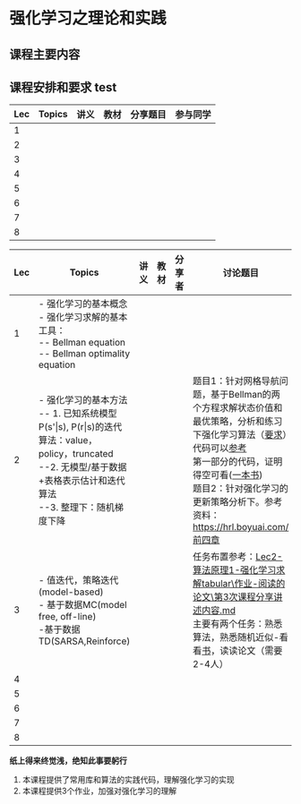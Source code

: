 # **强化学习之理论和实践**

## 课程主要内容

## 课程安排和要求 test

| Lec  | Topics | 讲义 | 教材 | 分享题目 | 参与同学 |
| ---- | ------ | ---- | ---- | -------- | -------- |
| 1    |        |      |      |          |          |
| 2    |        |      |      |          |          |
| 3    |        |      |      |          |          |
| 4    |        |      |      |          |          |
| 5    |        |      |      |          |          |
| 6    |        |      |      |          |          |
| 7    |        |      |      |          |          |
| 8    |        |      |      |          |          |

 Lec  | Topics                                                       | 讲义 | 教材 | 分享者 | 讨论题目                                                     |
| ---- | ------------------------------------------------------------ | ---- | ---- | ------ | ------------------------------------------------------------ |
| 1    | - 强化学习的基本概念<br />- 强化学习求解的基本工具：<br />    -- Bellman equation<br />    -- Bellman optimality equation |      |      |        |                                                              |
| 2    | - 强化学习的基本方法<br /> -- 1. 已知系统模型P(s'\|s), P(r\|s)的迭代算法：value，policy，truncated<br /> --2. 无模型/基于数据+表格表示估计和迭代算法<br /> --3. 整理下：随机梯度下降 |      |      |        | 题目1：针对网格导航问题，基于Bellman的两个方程求解状态价值和最优策略，分析和练习下强化学习算法（[要求](./Lectures/Lec1-基本概念和工具/课程讲义/基于两个贝尔曼方程的概念和实现练习.pptx)）代码可以[参考](https://github.com/boyu-ai/Hands-on-RL) <br />第一部分的代码，证明得空可看([一本书](./Lectures/参考书/Book-all-in-one.pdf))<br />题目2：针对强化学习的更新策略分析下。参考资料：https://hrl.boyuai.com/前四章 |
| 3    | - 值迭代，策略迭代(model-based)<br />- 基于数据MC(model free, off-line)<br />-基于数据TD(SARSA,Reinforce) |      |      |        | 任务布置参考：[Lec2-算法原理1-强化学习求解tabular\作业-阅读的论文\第3次课程分享讲述内容.md](Lectures/Lec2-算法原理1-强化学习求解tabular/作业-阅读的论文/第3次课程分享讲述内容.md)<br />主要有两个任务：熟悉算法，熟悉随机近似-看看[书](Lectures/Lec2-算法原理1-强化学习求解tabular/作业-阅读的论文/3-Stochastic.pdf)，读读论文（需要2-4人） |
| 4    |                                                              |      |      |        |                                                              |
| 5    |                                                              |      |      |        |                                                              |
| 6    |                                                              |      |      |        |                                                              |
| 7    |                                                              |      |      |        |                                                              |
| 8    |                                                              |      |      |        |                                                              |

**纸上得来终觉浅，绝知此事要躬行**
1. 本课程提供了常用库和算法的实践代码，理解强化学习的实现
2. 本课程提供3个作业，加强对强化学习的理解

